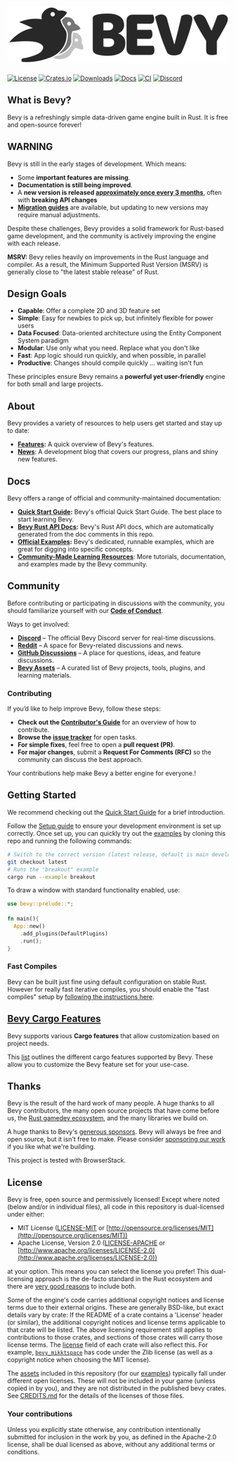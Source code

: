 # [![Bevy](assets/branding/bevy_logo_light_dark_and_dimmed.svg)](https://bevyengine.org)

[![License](https://img.shields.io/badge/license-MIT%2FApache-blue.svg)](https://github.com/bevyengine/bevy#license)
[![Crates.io](https://img.shields.io/crates/v/bevy.svg)](https://crates.io/crates/bevy)
[![Downloads](https://img.shields.io/crates/d/bevy.svg)](https://crates.io/crates/bevy)
[![Docs](https://docs.rs/bevy/badge.svg)](https://docs.rs/bevy/latest/bevy/)
[![CI](https://github.com/bevyengine/bevy/workflows/CI/badge.svg)](https://github.com/bevyengine/bevy/actions)
[![Discord](https://img.shields.io/discord/691052431525675048.svg?label=&logo=discord&logoColor=ffffff&color=7389D8&labelColor=6A7EC2)](https://discord.gg/bevy)

## What is Bevy?

Bevy is a refreshingly simple data-driven game engine built in Rust. It is free and open-source forever!

## WARNING

Bevy is still in the early stages of development. Which means:
- Some **important features are missing**.  
- **Documentation is still being improved**.  
- A **new version is released [approximately once every 3 months](https://bevyengine.org/news/bevy-0-6/#the-train-release-schedule)**, often with **breaking API changes**
- **[Migration guides](https://bevyengine.org/learn/migration-guides/)** are available, but updating to new versions may require manual adjustments.

Despite these challenges, Bevy provides a solid framework for Rust-based game development, and the community is actively improving the engine with each release.

**MSRV:** Bevy relies heavily on improvements in the Rust language and compiler.
As a result, the Minimum Supported Rust Version (MSRV) is generally close to "the latest stable release" of Rust.

## Design Goals

* **Capable**: Offer a complete 2D and 3D feature set
* **Simple**: Easy for newbies to pick up, but infinitely flexible for power users
* **Data Focused**: Data-oriented architecture using the Entity Component System paradigm
* **Modular**: Use only what you need. Replace what you don't like
* **Fast**: App logic should run quickly, and when possible, in parallel
* **Productive**: Changes should compile quickly ... waiting isn't fun

These principles ensure Bevy remains a **powerful yet user-friendly** engine for both small and large projects.

## About
Bevy provides a variety of resources to help users get started and stay up to date:

* **[Features](https://bevyengine.org):** A quick overview of Bevy's features.
* **[News](https://bevyengine.org/news/)**: A development blog that covers our progress, plans and shiny new features.

## Docs
Bevy offers a range of official and community-maintained documentation:

* **[Quick Start Guide](https://bevyengine.org/learn/quick-start/introduction):** Bevy's official Quick Start Guide. The best place to start learning Bevy.
* **[Bevy Rust API Docs](https://docs.rs/bevy):** Bevy's Rust API docs, which are automatically generated from the doc comments in this repo.
* **[Official Examples](https://github.com/bevyengine/bevy/tree/latest/examples):** Bevy's dedicated, runnable examples, which are great for digging into specific concepts.
* **[Community-Made Learning Resources](https://bevyengine.org/assets/#learning)**: More tutorials, documentation, and examples made by the Bevy community.

## Community
Before contributing or participating in discussions with the community, you should familiarize yourself with our [**Code of Conduct**](./CODE_OF_CONDUCT.md).

Ways to get involved:

- **[Discord](https://discord.gg/bevy)** – The official Bevy Discord server for real-time discussions.  
- **[Reddit](https://www.reddit.com/r/bevy/)** – A space for Bevy-related discussions and news.  
- **[GitHub Discussions](https://github.com/bevyengine/bevy/discussions)** – A place for questions, ideas, and feature discussions.  
- **[Bevy Assets](https://bevyengine.org/assets/)** – A curated list of Bevy projects, tools, plugins, and learning materials.

### Contributing

If you’d like to help improve Bevy, follow these steps:

- **Check out the [Contributor's Guide](https://github.com/bevyengine/bevy/blob/main/CONTRIBUTING.md)** for an overview of how to contribute.  
- **Browse the [issue tracker](https://github.com/bevyengine/bevy/issues)** for open tasks.  
- **For simple fixes**, feel free to open a **pull request (PR)**.  
- **For major changes**, submit a **Request For Comments (RFC)** so the community can discuss the best approach.  

Your contributions help make Bevy a better engine for everyone.!

## Getting Started

We recommend checking out the [Quick Start Guide](https://bevyengine.org/learn/quick-start/introduction) for a brief introduction.

Follow the [Setup guide](https://bevyengine.org/learn/quick-start/getting-started/setup) to ensure your development environment is set up correctly.
Once set up, you can quickly try out the [examples](https://github.com/bevyengine/bevy/tree/latest/examples) by cloning this repo and running the following commands:

```sh
# Switch to the correct version (latest release, default is main development branch)
git checkout latest
# Runs the "breakout" example
cargo run --example breakout
```

To draw a window with standard functionality enabled, use:

```rust
use bevy::prelude::*;

fn main(){
  App::new()
    .add_plugins(DefaultPlugins)
    .run();
}
```

### Fast Compiles

Bevy can be built just fine using default configuration on stable Rust. However for really fast iterative compiles, you should enable the "fast compiles" setup by [following the instructions here](https://bevyengine.org/learn/quick-start/getting-started/setup).

## [Bevy Cargo Features][cargo_features]
Bevy supports various **Cargo features** that allow customization based on project needs.

This [list][cargo_features] outlines the different cargo features supported by Bevy. These allow you to customize the Bevy feature set for your use-case.

[cargo_features]: docs/cargo_features.md

## Thanks

Bevy is the result of the hard work of many people. A huge thanks to all Bevy contributors, the many open source projects that have come before us, the [Rust gamedev ecosystem](https://arewegameyet.rs/), and the many libraries we build on.

A huge thanks to Bevy's [generous sponsors](https://bevyengine.org). Bevy will always be free and open source, but it isn't free to make. Please consider [sponsoring our work](https://bevyengine.org/donate/) if you like what we're building.

<!-- This next line need to stay exactly as is. It is required for BrowserStack sponsorship. -->
This project is tested with BrowserStack.

## License

Bevy is free, open source and permissively licensed!
Except where noted (below and/or in individual files), all code in this repository is dual-licensed under either:

* MIT License ([LICENSE-MIT](LICENSE-MIT) or [http://opensource.org/licenses/MIT](http://opensource.org/licenses/MIT))
* Apache License, Version 2.0 ([LICENSE-APACHE](LICENSE-APACHE) or [http://www.apache.org/licenses/LICENSE-2.0](http://www.apache.org/licenses/LICENSE-2.0))

at your option.
This means you can select the license you prefer!
This dual-licensing approach is the de-facto standard in the Rust ecosystem and there are [very good reasons](https://github.com/bevyengine/bevy/issues/2373) to include both.

Some of the engine's code carries additional copyright notices and license terms due to their external origins.
These are generally BSD-like, but exact details vary by crate:
If the README of a crate contains a 'License' header (or similar), the additional copyright notices and license terms applicable to that crate will be listed.
The above licensing requirement still applies to contributions to those crates, and sections of those crates will carry those license terms.
The [license](https://doc.rust-lang.org/cargo/reference/manifest.html#the-license-and-license-file-fields) field of each crate will also reflect this.
For example, [`bevy_mikktspace`](./crates/bevy_mikktspace/README.md#license-agreement) has code under the Zlib license (as well as a copyright notice when choosing the MIT license).

The [assets](assets) included in this repository (for our [examples](./examples/README.md)) typically fall under different open licenses.
These will not be included in your game (unless copied in by you), and they are not distributed in the published bevy crates.
See [CREDITS.md](CREDITS.md) for the details of the licenses of those files.

### Your contributions

Unless you explicitly state otherwise,
any contribution intentionally submitted for inclusion in the work by you,
as defined in the Apache-2.0 license,
shall be dual licensed as above,
without any additional terms or conditions.
